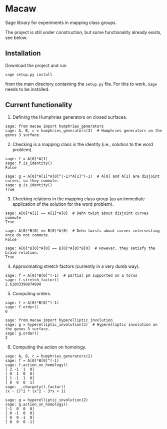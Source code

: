 # Macaw

Sage library for experiments in mapping class groups.

The project is still under construction, but some functionality already
exists, see below.

## Installation

Download the project and run
```
sage setup.py install
```
from the main directory containing the `setup.py` file. For this to work,
`Sage` needs to be installed.

## Current functionality

1) Defining the Humphries generators on closed surfaces.

```
sage: from macaw import humphries_generators
sage: A, B, c = humphries_generators(3)  # Humphries generators on the genus 3 surface.
```

2) Checking is a mapping class is the identity (i.e., solution to the word problem).

```
sage: f = A[0]*A[1]
sage: f.is_identity()
False

sage: g = A[0]*A[1]*A[0]^(-1)*A[1]^(-1)  # A[0] and A[1] are disjoint curves, so they commute.
sage: g.is_identity()
True
```

3) Checking relations in the mapping class group (as an immediate application of the solution for the word problem).

```
sage: A[0]*A[1] == A[1]*A[0]  # Dehn twist about disjoint curves commute
True

sage: A[0]*B[0] == B[0]*A[0]  # Dehn twists about curves intersecting once do not commute.
False

sage: A[0]*B[0]*A[0] == B[0]*A[0]*B[0]  # However, they satisfy the braid relation.
True
```

4) Approximating stretch factors (currently in a very dumb way).

```
sage: f = A[0]*B[0]^(-1)  # partial pA supported on a torus
sage: f.stretch_factor()
2.61803398874990
```

5) Computing orders.

```
sage: f = A[0]*B[0]^(-1)
sage: f.order()
0

sage: from macaw import hyperelliptic_involution
sage: g = hyperelliptic_involution(3)  # Hyperelliptic involution on the genus 3 surface.
sage: g.order()
2
```

6. Computing the action on homology.

```
sage: A, B, c = humphries_generators(2)
sage: f = A[0]*B[0]^(-1)
sage: f.action_on_homology()
[ 2 -1  1  0]
[ 0  1  0  0]
[ 1 -1  1  0]
[ 0  0  0  1]
sage: _.charpoly().factor()
(x - 1)^2 * (x^2 - 3*x + 1)

sage: g = hyperelliptic_involution(2)
sage: g.action_on_homology()
[-1  0  0  0]
[ 0 -1  0  0]
[ 0  0 -1  0]
[ 0  0  0 -1]
```
